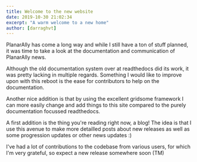 ```yaml
---
title: Welcome to the new website
date: 2019-10-30 21:02:34
excerpt: "A warm welcome to a new home"
author: [darraghvt]
---
```


PlanarAlly has come a long way and while I still have a ton of stuff planned, it was time to take a look at the documentation and communication of PlanarAlly news.

Although the old documentation system over at readthedocs did its work, it was pretty lacking in multiple regards.
Something I would like to improve upon with this reboot is the ease for contributors to help on the documentation.

Another nice addition is that by using the excellent gridsome framework I can more easily change and add things to this site compared to the purely documentation focussed readthedocs.

A first addition is the thing you're reading right now, a blog!  The idea is that I use this avenue to make more detailled posts about new releases as well as some progression updates or other news updates :\)

I've had a lot of contributions to the codebase from various users, for which I'm very grateful, so expect a new release somewhere soon \(TM\)